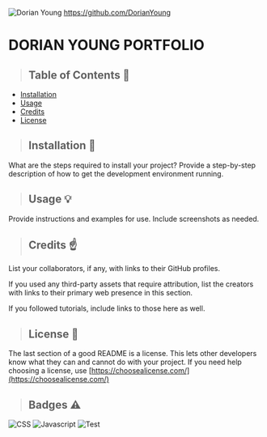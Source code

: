 
![Dorian Young](https://scontent.fsac1-1.fna.fbcdn.net/v/t31.0-8/12794848_10204488461411971_5521269955249941147_o.jpg?_nc_cat=106&_nc_oc=AQkOvpHGEvsSQjnC9T1vUxvk5gG469loTvtasXp5_AY8OIfMTKk9w61SaQuyjmyYqyKm29gfsu3Gbh_XO52UVK8n&_nc_ht=scontent.fsac1-1.fna&oh=19467591f178159e1cb6540dbc3c3a41&oe=5E7A307C)
https://github.com/DorianYoung

<h1>DORIAN YOUNG PORTFOLIO</h1>


>  ## **Table of Contents** :notebook:


* [Installation](#installation)
* [Usage](#usage)
* [Credits](#credits)
* [License](#license)



> ## **Installation** :wrench:

What are the steps required to install your project? Provide a step-by-step description of how to get the development environment running.


> ## **Usage** :bulb:

Provide instructions and examples for use. Include screenshots as needed. 


> ## **Credits** :point_up:

List your collaborators, if any, with links to their GitHub profiles.

If you used any third-party assets that require attribution, list the creators with links to their primary web presence in this section.

If you followed tutorials, include links to those here as well.



> ## **License** :lock_with_ink_pen:

The last section of a good README is a license. This lets other developers know what they can and cannot do with your project. If you need help choosing a license, use [https://choosealicense.com/](https://choosealicense.com/)



> ## **Badges** :warning:

![CSS](https://img.shields.io/badge/CSS-50%25-green)
![Javascript](https://img.shields.io/badge/Javascript-50%25-green)
![Test](https://img.shields.io/badge/Test-100%25-blue)

